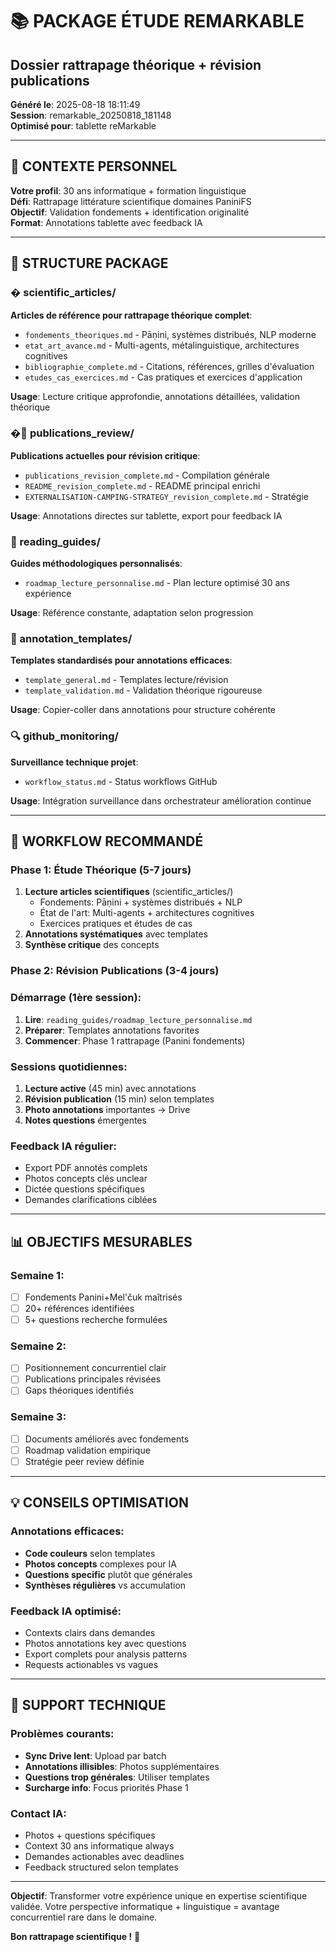 # 📚 PACKAGE ÉTUDE REMARKABLE
## Dossier rattrapage théorique + révision publications

**Généré le**: 2025-08-18 18:11:49  
**Session**: remarkable_20250818_181148  
**Optimisé pour**: tablette reMarkable

---

## 🎯 CONTEXTE PERSONNEL

**Votre profil**: 30 ans informatique + formation linguistique  
**Défi**: Rattrapage littérature scientifique domaines PaniniFS  
**Objectif**: Validation fondements + identification originalité  
**Format**: Annotations tablette avec feedback IA

---

## 📁 STRUCTURE PACKAGE

### � scientific_articles/
**Articles de référence pour rattrapage théorique complet**:
- `fondements_theoriques.md` - Pāṇini, systèmes distribués, NLP moderne
- `etat_art_avance.md` - Multi-agents, métalinguistique, architectures cognitives  
- `bibliographie_complete.md` - Citations, références, grilles d'évaluation
- `etudes_cas_exercices.md` - Cas pratiques et exercices d'application

**Usage**: Lecture critique approfondie, annotations détaillées, validation théorique

### �📝 publications_review/
**Publications actuelles pour révision critique**:
- `publications_revision_complete.md` - Compilation générale
- `README_revision_complete.md` - README principal enrichi
- `EXTERNALISATION-CAMPING-STRATEGY_revision_complete.md` - Stratégie

**Usage**: Annotations directes sur tablette, export pour feedback IA

### 📖 reading_guides/  
**Guides méthodologiques personnalisés**:
- `roadmap_lecture_personnalise.md` - Plan lecture optimisé 30 ans expérience

**Usage**: Référence constante, adaptation selon progression

### 📝 annotation_templates/
**Templates standardisés pour annotations efficaces**:
- `template_general.md` - Templates lecture/révision
- `template_validation.md` - Validation théorique rigoureuse

**Usage**: Copier-coller dans annotations pour structure cohérente

### 🔍 github_monitoring/
**Surveillance technique projet**:
- `workflow_status.md` - Status workflows GitHub

**Usage**: Intégration surveillance dans orchestrateur amélioration continue

---

## 🚀 WORKFLOW RECOMMANDÉ

### Phase 1: Étude Théorique (5-7 jours)
1. **Lecture articles scientifiques** (scientific_articles/)
   - Fondements: Pāṇini + systèmes distribués + NLP
   - État de l'art: Multi-agents + architectures cognitives
   - Exercices pratiques et études de cas
2. **Annotations systématiques** avec templates
3. **Synthèse critique** des concepts

### Phase 2: Révision Publications (3-4 jours)

### Démarrage (1ère session):
1. **Lire**: `reading_guides/roadmap_lecture_personnalise.md`
2. **Préparer**: Templates annotations favorites
3. **Commencer**: Phase 1 rattrapage (Panini fondements)

### Sessions quotidiennes:
1. **Lecture active** (45 min) avec annotations
2. **Révision publication** (15 min) selon templates
3. **Photo annotations** importantes → Drive
4. **Notes questions** émergentes

### Feedback IA régulier:
- Export PDF annotés complets
- Photos concepts clés unclear
- Dictée questions spécifiques
- Demandes clarifications ciblées

---

## 📊 OBJECTIFS MESURABLES

### Semaine 1:
- [ ] Fondements Panini+Mel'čuk maîtrisés
- [ ] 20+ références identifiées
- [ ] 5+ questions recherche formulées

### Semaine 2:  
- [ ] Positionnement concurrentiel clair
- [ ] Publications principales révisées
- [ ] Gaps théoriques identifiés

### Semaine 3:
- [ ] Documents améliorés avec fondements
- [ ] Roadmap validation empirique
- [ ] Stratégie peer review définie

---

## 💡 CONSEILS OPTIMISATION

### Annotations efficaces:
- **Code couleurs** selon templates
- **Photos concepts** complexes pour IA
- **Questions specific** plutôt que générales
- **Synthèses régulières** vs accumulation

### Feedback IA optimisé:
- Contexts clairs dans demandes
- Photos annotations key avec questions
- Export complets pour analysis patterns
- Requests actionables vs vagues

---

## 🔧 SUPPORT TECHNIQUE

### Problèmes courants:
- **Sync Drive lent**: Upload par batch
- **Annotations illisibles**: Photos supplémentaires
- **Questions trop générales**: Utiliser templates
- **Surcharge info**: Focus priorités Phase 1

### Contact IA:
- Photos + questions spécifiques
- Context 30 ans informatique always
- Demandes actionables avec deadlines
- Feedback structured selon templates

---

**Objectif**: Transformer votre expérience unique en expertise scientifique validée. Votre perspective informatique + linguistique = avantage concurrentiel rare dans le domaine.

**Bon rattrapage scientifique !** 🚀
